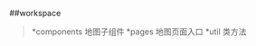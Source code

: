 ##workspace


> *components            地图子组件
> *pages                 地图页面入口
> *util                  类方法
